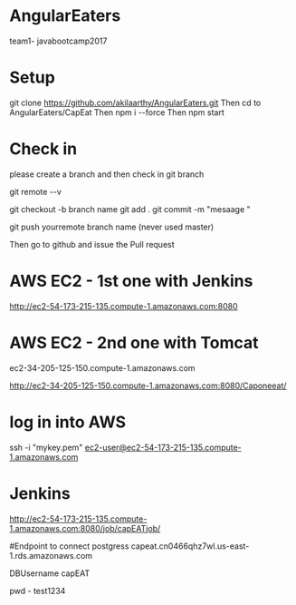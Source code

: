 # AngularEaters
team1- javabootcamp2017


# Setup
git clone https://github.com/akilaarthy/AngularEaters.git
Then cd to AngularEaters/CapEat
Then npm i --force
Then npm start


# Check in 
please create a branch and then check in 
git branch

git remote --v 

git checkout -b branch name 
git add . 
git commit -m "mesaage "

git push yourremote branch name (never used master)

Then go to github and issue the Pull request


# AWS EC2 - 1st one with Jenkins 
http://ec2-54-173-215-135.compute-1.amazonaws.com:8080 

# AWS EC2 - 2nd one with Tomcat
ec2-34-205-125-150.compute-1.amazonaws.com

http://ec2-34-205-125-150.compute-1.amazonaws.com:8080/Caponeeat/


# log in into AWS
ssh -i "mykey.pem" ec2-user@ec2-54-173-215-135.compute-1.amazonaws.com



# Jenkins
http://ec2-54-173-215-135.compute-1.amazonaws.com:8080/job/capEATjob/


#Endpoint to connect postgress
capeat.cn0466qhz7wl.us-east-1.rds.amazonaws.com

DBUsername capEAT

pwd - test1234

